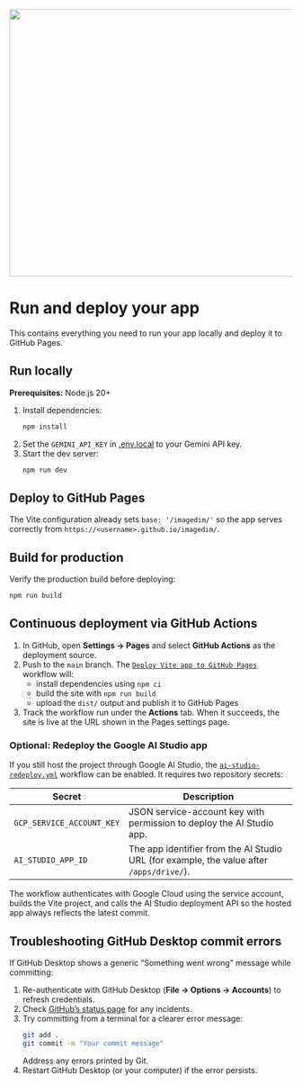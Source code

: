 <div align="center">
<img width="1200" height="475" alt="GHBanner" src="https://github.com/user-attachments/assets/0aa67016-6eaf-458a-adb2-6e31a0763ed6" />
</div>

# Run and deploy your app

This contains everything you need to run your app locally and deploy it to GitHub Pages.

## Run locally

**Prerequisites:** Node.js 20+

1. Install dependencies:
   ```bash
   npm install
   ```
2. Set the `GEMINI_API_KEY` in [.env.local](.env.local) to your Gemini API key.
3. Start the dev server:
   ```bash
   npm run dev
   ```

## Deploy to GitHub Pages

The Vite configuration already sets `base: '/imagedim/'` so the app serves correctly from `https://<username>.github.io/imagedim/`.

## Build for production

Verify the production build before deploying:

```bash
npm run build
```

## Continuous deployment via GitHub Actions

1. In GitHub, open **Settings → Pages** and select **GitHub Actions** as the deployment source.
2. Push to the `main` branch. The [`Deploy Vite app to GitHub Pages`](.github/workflows/pages.yml) workflow will:
   - install dependencies using `npm ci`
   - build the site with `npm run build`
   - upload the `dist/` output and publish it to GitHub Pages
3. Track the workflow run under the **Actions** tab. When it succeeds, the site is live at the URL shown in the Pages settings page.

### Optional: Redeploy the Google AI Studio app

If you still host the project through Google AI Studio, the [`ai-studio-redeploy.yml`](.github/workflows/ai-studio-redeploy.yml) workflow can be enabled. It requires two repository secrets:

| Secret | Description |
| ------ | ----------- |
| `GCP_SERVICE_ACCOUNT_KEY` | JSON service-account key with permission to deploy the AI Studio app. |
| `AI_STUDIO_APP_ID` | The app identifier from the AI Studio URL (for example, the value after `/apps/drive/`). |

The workflow authenticates with Google Cloud using the service account, builds the Vite project, and calls the AI Studio deployment API so the hosted app always reflects the latest commit.

## Troubleshooting GitHub Desktop commit errors

If GitHub Desktop shows a generic “Something went wrong” message while committing:

1. Re-authenticate with GitHub Desktop (**File → Options → Accounts**) to refresh credentials.
2. Check [GitHub’s status page](https://www.githubstatus.com/) for any incidents.
3. Try committing from a terminal for a clearer error message:
   ```bash
   git add .
   git commit -m "Your commit message"
   ```
   Address any errors printed by Git.
4. Restart GitHub Desktop (or your computer) if the error persists.
